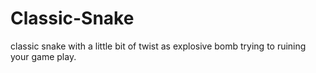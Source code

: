 # Classic-Snake
 classic snake with a little bit of twist as explosive bomb trying to ruining your game play.
